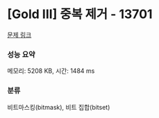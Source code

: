 # [Gold III] 중복 제거 - 13701 

[문제 링크](https://www.acmicpc.net/problem/13701) 

### 성능 요약

메모리: 5208 KB, 시간: 1484 ms

### 분류

비트마스킹(bitmask), 비트 집합(bitset)

